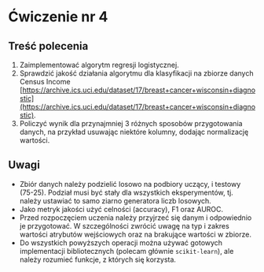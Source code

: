 # Ćwiczenie nr 4

## Treść polecenia

1. Zaimplementować algorytm regresji logistycznej.  
2. Sprawdzić jakość działania algorytmu dla klasyfikacji na zbiorze danych Census Income
[https://archive.ics.uci.edu/dataset/17/breast+cancer+wisconsin+diagnostic](https://archive.ics.uci.edu/dataset/17/breast+cancer+wisconsin+diagnostic).
3. Policzyć wynik dla przynajmniej 3 różnych sposobów przygotowania danych, na przykład usuwając niektóre kolumny, dodając normalizację wartości.

## Uwagi 

- Zbiór danych należy podzielić losowo na podbiory uczący, i testowy (75-25). Podział musi być stały dla wszystkich eksperymentów,
 tj. należy ustawiać to samo ziarno generatora liczb losowych.
- Jako metryk jakości użyć celności (accuracy), F1 oraz AUROC. 
- Przed rozpoczęciem uczenia należy przyjrzeć się danym i odpowiednio je przygotować.
W szczególności zwrócić uwagę na typ i zakres wartości atrybutów wejściowych oraz na brakujące wartości w zbiorze.
- Do wszystkich powyższych operacji można używać gotowych implementacji bibliotecznych (polecam głównie `scikit-learn`),
ale należy rozumieć funkcje, z których się korzysta.
